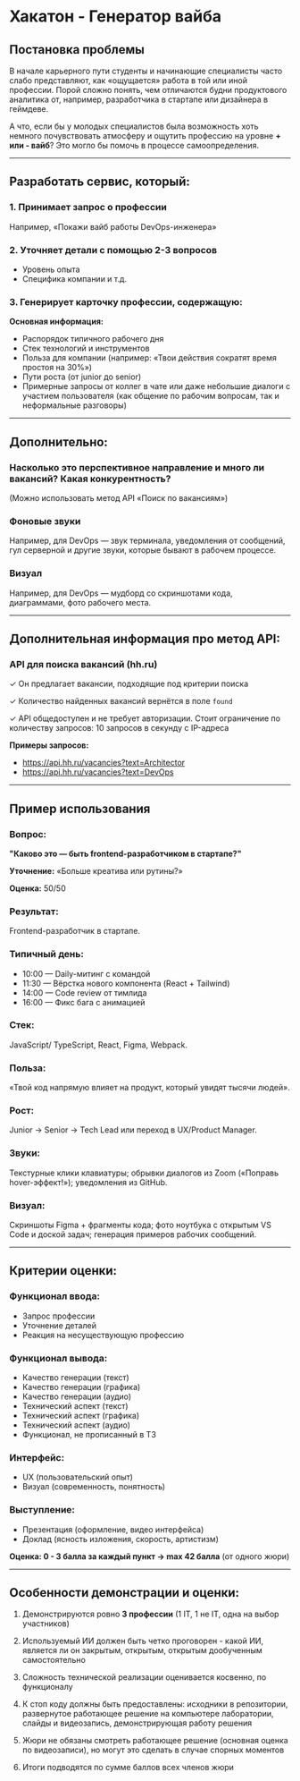 # Хакатон - Генератор вайба

## Постановка проблемы

В начале карьерного пути студенты и начинающие специалисты часто слабо представляют, как «ощущается» работа в той или иной профессии. Порой сложно понять, чем отличаются будни продуктового аналитика от, например, разработчика в стартапе или дизайнера в геймдеве.

А что, если бы у молодых специалистов была возможность хоть немного почувствовать атмосферу и ощутить профессию на уровне **+ или - вайб**? Это могло бы помочь в процессе самоопределения.

---

## Разработать сервис, который:

### 1. Принимает запрос о профессии
Например, «Покажи вайб работы DevOps-инженера»

### 2. Уточняет детали с помощью 2-3 вопросов
- Уровень опыта
- Специфика компании и т.д.

### 3. Генерирует карточку профессии, содержащую:

**Основная информация:**
- Распорядок типичного рабочего дня
- Стек технологий и инструментов
- Польза для компании (например: «Твои действия сократят время простоя на 30%»)
- Пути роста (от junior до senior)
- Примерные запросы от коллег в чате или даже небольшие диалоги с участием пользователя (как общение по рабочим вопросам, так и неформальные разговоры)

---

## Дополнительно:

### Насколько это перспективное направление и много ли вакансий? Какая конкурентность?
(Можно использовать метод API «Поиск по вакансиям»)

### Фоновые звуки
Например, для DevOps — звук терминала, уведомления от сообщений, гул серверной и другие звуки, которые бывают в рабочем процессе.

### Визуал
Например, для DevOps — мудборд со скриншотами кода, диаграммами, фото рабочего места.

---

## Дополнительная информация про метод API:

### API для поиска вакансий (hh.ru)

✓ Он предлагает вакансии, подходящие под критерии поиска

✓ Количество найденных вакансий вернётся в поле `found`

✓ API общедоступен и не требует авторизации. Стоит ограничение по количеству запросов: 10 запросов в секунду с IP-адреса

**Примеры запросов:**
- https://api.hh.ru/vacancies?text=Architector
- https://api.hh.ru/vacancies?text=DevOps

---

## Пример использования

### Вопрос: 
**"Каково это — быть frontend-разработчиком в стартапе?"**

**Уточнение:** «Больше креатива или рутины?»

**Оценка:** 50/50

### Результат: 
Frontend-разработчик в стартапе.

### Типичный день:
- 10:00 — Daily-митинг с командой
- 11:30 — Вёрстка нового компонента (React + Tailwind)
- 14:00 — Code review от тимлида
- 16:00 — Фикс бага с анимацией

### Стек:
JavaScript/ TypeScript, React, Figma, Webpack.

### Польза:
«Твой код напрямую влияет на продукт, который увидят тысячи людей».

### Рост:
Junior → Senior → Tech Lead или переход в UX/Product Manager.

### Звуки:
Текстурные клики клавиатуры; обрывки диалогов из Zoom («Поправь hover-эффект!»); уведомления из GitHub.

### Визуал:
Скриншоты Figma + фрагменты кода; фото ноутбука с открытым VS Code и доской задач; генерация примеров рабочих сообщений.

---

## Критерии оценки:

### Функционал ввода:
- Запрос профессии
- Уточнение деталей
- Реакция на несуществующую профессию

### Функционал вывода:
- Качество генерации (текст)
- Качество генерации (графика)
- Качество генерации (аудио)
- Технический аспект (текст)
- Технический аспект (графика)
- Технический аспект (аудио)
- Функционал, не прописанный в ТЗ

### Интерфейс:
- UX (пользовательский опыт)
- Визуал (современность, понятность)

### Выступление:
- Презентация (оформление, видео интерфейса)
- Доклад (ясность изложения, скорость, артистизм)

**Оценка: 0 - 3 балла за каждый пункт → max 42 балла**
(от одного жюри)

---

## Особенности демонстрации и оценки:

1. Демонстрируются ровно **3 профессии** (1 IT, 1 не IT, одна на выбор участников)

2. Используемый ИИ должен быть четко проговорен - какой ИИ, является ли он закрытым, открытым, открытым дообученным самостоятельно

3. Сложность технической реализации оценивается косвенно, по функционалу

4. К стоп коду должны быть предоставлены: исходники в репозитории, развернутое работающее решение на компьютере лаборатории, слайды и видеозапись, демонстрирующая работу решения

5. Жюри не обязаны смотреть работающее решение (основная оценка по видеозаписи), но могут это сделать в случае спорных моментов

6. Итоги подводятся по сумме баллов всех членов жюри

